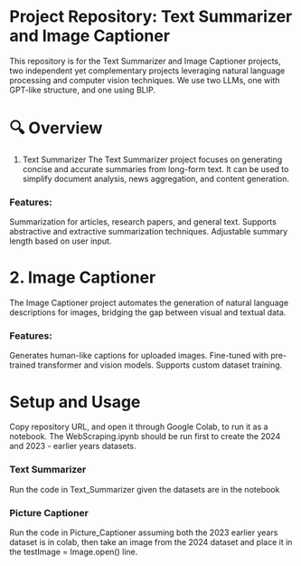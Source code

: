 # Project Repository: Text Summarizer and Image Captioner
This repository is for the Text Summarizer and Image Captioner projects, two independent yet complementary projects leveraging natural language processing and computer vision techniques. We use two LLMs, one with GPT-like structure, and one using BLIP.

# 🔍 Overview
1. Text Summarizer
The Text Summarizer project focuses on generating concise and accurate summaries from long-form text. It can be used to simplify document analysis, news aggregation, and content generation.

### Features:
Summarization for articles, research papers, and general text.
Supports abstractive and extractive summarization techniques.
Adjustable summary length based on user input.

# 2. Image Captioner
The Image Captioner project automates the generation of natural language descriptions for images, bridging the gap between visual and textual data.

### Features:
Generates human-like captions for uploaded images.
Fine-tuned with pre-trained transformer and vision models.
Supports custom dataset training.

# Setup and Usage
Copy repository URL, and open it through Google Colab, to run it as a notebook.
The WebScraping.ipynb should be run first to create the 2024 and 2023 - earlier years datasets.

### Text Summarizer
Run the code in Text_Summarizer given the datasets are in the notebook

### Picture Captioner
Run the code in Picture_Captioner assuming both the 2023 earlier years dataset is in colab, then take an image from the 2024 dataset and place it in the testImage = Image.open() line.
